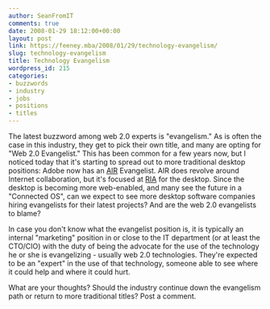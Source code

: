```yaml
---
author: SeanFromIT
comments: true
date: 2008-01-29 18:12:00+00:00
layout: post
link: https://feeney.mba/2008/01/29/technology-evangelism/
slug: technology-evangelism
title: Technology Evangelism
wordpress_id: 215
categories:
- buzzwords
- industry
- jobs
- positions
- titles
---
```


The latest buzzword among web 2.0 experts is "evangelism." As is often the case in this industry, they get to pick their own title, and many are opting for "Web 2.0 Evangelist." This has been common for a few years now, but I noticed today that it's starting to spread out to more traditional desktop positions: Adobe now has an [AIR](http://en.wikipedia.org/wiki/Adobe_Air) Evangelist. AIR does revolve around Internet collaboration, but it's focused at [RIA](http://en.wikipedia.org/wiki/Rich_Internet_application) for the desktop. Since the desktop is becoming more web-enabled, and many see the future in a "Connected OS", can we expect to see more desktop software companies hiring evangelists for their latest projects? And are the web 2.0 evangelists to blame?  
  
In case you don't know what the evangelist position is, it is typically an internal "marketing" position in or close to the IT department (or at least the CTO/CIO) with the duty of being the advocate for the use of the technology he or she is evangelizing - usually web 2.0 technologies. They're expected to be an "expert" in the use of that technology, someone able to see where it could help and where it could hurt.  
  
What are your thoughts? Should the industry continue down the evangelism path or return to more traditional titles? Post a comment.
